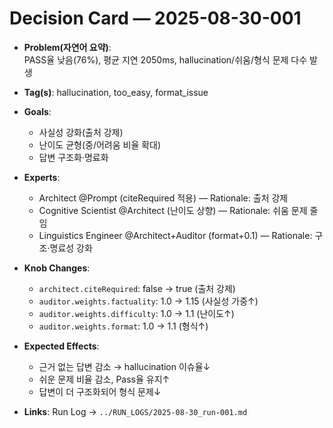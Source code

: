 # Decision Card — 2025-08-30-001

- **Problem(자연어 요약)**:  
  PASS율 낮음(76%), 평균 지연 2050ms, hallucination/쉬움/형식 문제 다수 발생  

- **Tag(s)**: hallucination, too_easy, format_issue  

- **Goals**:  
  - 사실성 강화(출처 강제)  
  - 난이도 균형(중/어려움 비율 확대)  
  - 답변 구조화·명료화  

- **Experts**:  
  - Architect @Prompt (citeRequired 적용) — Rationale: 출처 강제  
  - Cognitive Scientist @Architect (난이도 상향) — Rationale: 쉬움 문제 줄임  
  - Linguistics Engineer @Architect+Auditor (format+0.1) — Rationale: 구조·명료성 강화  

- **Knob Changes**:  
  - `architect.citeRequired`: false → true (출처 강제)  
  - `auditor.weights.factuality`: 1.0 → 1.15 (사실성 가중↑)  
  - `auditor.weights.difficulty`: 1.0 → 1.1 (난이도↑)  
  - `auditor.weights.format`: 1.0 → 1.1 (형식↑)  

- **Expected Effects**:  
  - 근거 없는 답변 감소 → hallucination 이슈율↓  
  - 쉬운 문제 비율 감소, Pass율 유지↑  
  - 답변이 더 구조화되어 형식 문제↓  

- **Links**: Run Log → `../RUN_LOGS/2025-08-30_run-001.md`